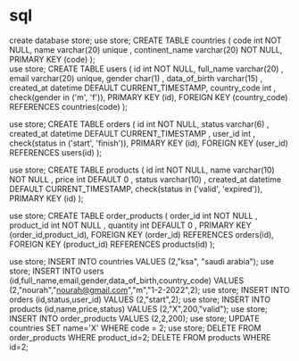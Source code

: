 # sql
create database store;
use store;
CREATE TABLE countries (
    code int NOT NULL,
    name varchar(20) unique ,
    continent_name varchar(20)  NOT NULL,
    PRIMARY KEY (code)
);
<br/>
use store;
CREATE TABLE users (
    id int NOT NULL,
    full_name varchar(20) ,
    email varchar(20) unique,
    gender char(1) ,
	data_of_birth varchar(15) ,
    created_at datetime DEFAULT CURRENT_TIMESTAMP,
    country_code int ,
    check(gender in ('m', 'f')),
    PRIMARY KEY (id),
    FOREIGN KEY (country_code) REFERENCES countries(code)
);

use store;
CREATE TABLE orders (
    id int NOT NULL,
    status varchar(6) ,
    created_at datetime DEFAULT CURRENT_TIMESTAMP  ,
    user_id int ,
     check(status in ('start', 'finish')),
    PRIMARY KEY (id),
    FOREIGN KEY (user_id) REFERENCES users(id)
);


use store;
CREATE TABLE products (
    id int NOT NULL,
    name varchar(10) NOT NULL ,
      price int DEFAULT 0 ,
      status varchar(10) ,
    created_at datetime DEFAULT CURRENT_TIMESTAMP,
    check(status in ('valid', 'expired')),
    PRIMARY KEY (id)
);

use store;
CREATE TABLE order_products (
    order_id int NOT NULL ,
    product_id int NOT NULL ,
    quantity int DEFAULT 0 ,
    PRIMARY KEY (order_id,product_id),
    FOREIGN KEY (order_id) REFERENCES orders(id),
    FOREIGN KEY (product_id) REFERENCES products(id)
);

use store;
INSERT INTO countries
VALUES (2,"ksa", "saudi arabia");
use store;
INSERT INTO users (id,full_name,email,gender,data_of_birth,country_code)
VALUES (2,"nourah","nourah@gmail.com","m","1-2-2022",2);
use store;
INSERT INTO orders (id,status,user_id)
VALUES (2,"start",2);
use store;
INSERT INTO products (id,name,price,status)
VALUES (2,"X",200,"valid");
use store;
INSERT INTO order_products 
VALUES (2,2,200);
use store;
UPDATE countries
SET name='X' WHERE code = 2;
use store;
DELETE FROM order_products WHERE product_id=2;
DELETE FROM products WHERE id=2;
